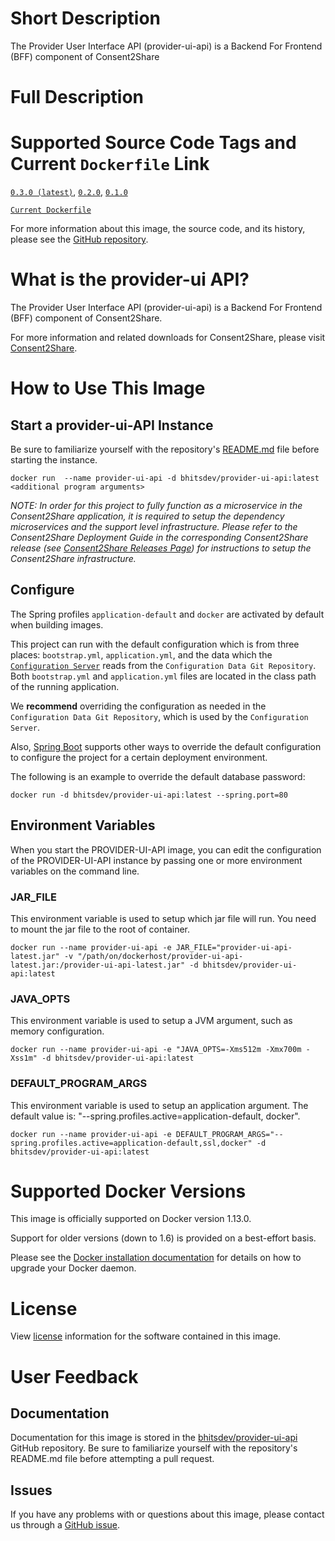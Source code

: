 # Short Description

The Provider User Interface API (provider-ui-api) is a Backend For Frontend (BFF) component of Consent2Share

# Full Description

# Supported Source Code Tags and Current `Dockerfile` Link

[`0.3.0 (latest)`](https://github.com/bhits-dev/provider-ui-api/releases/tag/0.3.0), [`0.2.0`](https://github.com/bhits-dev/provider-ui-api/releases/tag/0.2.0), [`0.1.0`](https://github.com/bhits-dev/provider-ui-api/releases/tag/0.1.0)

[`Current Dockerfile`](../provider-ui-api/src/main/docker/Dockerfile)

For more information about this image, the source code, and its history, please see the [GitHub repository](https://github.com/bhits-dev/provider-ui-api).

# What is the provider-ui API?

The Provider User Interface API (provider-ui-api) is a Backend For Frontend (BFF) component of Consent2Share.

For more information and related downloads for Consent2Share, please visit [Consent2Share](https://bhits-dev.github.io/consent2share/).

# How to Use This Image

## Start a provider-ui-API Instance

Be sure to familiarize yourself with the repository's [README.md](https://github.com/bhits-dev/provider-ui-api) file before starting the instance.

`docker run  --name provider-ui-api -d bhitsdev/provider-ui-api:latest <additional program arguments>`

*NOTE: In order for this project to fully function as a microservice in the Consent2Share application, it is required to setup the dependency microservices and the support level infrastructure. Please refer to the Consent2Share Deployment Guide in the corresponding Consent2Share release (see [Consent2Share Releases Page](https://github.com/bhits-dev/consent2share/releases)) for instructions to setup the Consent2Share infrastructure.*
 
## Configure

The Spring profiles `application-default` and `docker` are activated by default when building images.

This project can run with the default configuration which is from three places: `bootstrap.yml`, `application.yml`, and the data which the [`Configuration Server`](https://github.com/bhits-dev/config-server) reads from the `Configuration Data Git Repository`. Both `bootstrap.yml` and `application.yml` files are located in the class path of the running application.

We **recommend** overriding the configuration as needed in the `Configuration Data Git Repository`, which is used by the `Configuration Server`.

Also, [Spring Boot](https://projects.spring.io/spring-boot/) supports other ways to override the default configuration to configure the project for a certain deployment environment. 

The following is an example to override the default database password:

`docker run -d bhitsdev/provider-ui-api:latest --spring.port=80`

## Environment Variables

When you start the PROVIDER-UI-API image, you can edit the configuration of the PROVIDER-UI-API instance by passing one or more environment variables on the command line. 

### JAR_FILE

This environment variable is used to setup which jar file will run. You need to mount the jar file to the root of container.

`docker run --name provider-ui-api -e JAR_FILE="provider-ui-api-latest.jar" -v "/path/on/dockerhost/provider-ui-api-latest.jar:/provider-ui-api-latest.jar" -d bhitsdev/provider-ui-api:latest`

### JAVA_OPTS 

This environment variable is used to setup a JVM argument, such as memory configuration.

`docker run --name provider-ui-api -e "JAVA_OPTS=-Xms512m -Xmx700m -Xss1m" -d bhitsdev/provider-ui-api:latest`

### DEFAULT_PROGRAM_ARGS 

This environment variable is used to setup an application argument. The default value is: "--spring.profiles.active=application-default, docker".

`docker run --name provider-ui-api -e DEFAULT_PROGRAM_ARGS="--spring.profiles.active=application-default,ssl,docker" -d bhitsdev/provider-ui-api:latest`

# Supported Docker Versions

This image is officially supported on Docker version 1.13.0.

Support for older versions (down to 1.6) is provided on a best-effort basis.

Please see the [Docker installation documentation](https://docs.docker.com/engine/installation/) for details on how to upgrade your Docker daemon.

# License

View [license](https://github.com/bhits-dev/provider-ui-api/blob/master/LICENSE) information for the software contained in this image.

# User Feedback

## Documentation
 
Documentation for this image is stored in the [bhitsdev/provider-ui-api](https://github.com/bhits-dev/provider-ui-api) GitHub repository. Be sure to familiarize yourself with the repository's README.md file before attempting a pull request.

## Issues

If you have any problems with or questions about this image, please contact us through a [GitHub issue](https://github.com/bhits-dev/provider-ui-api/issues).

